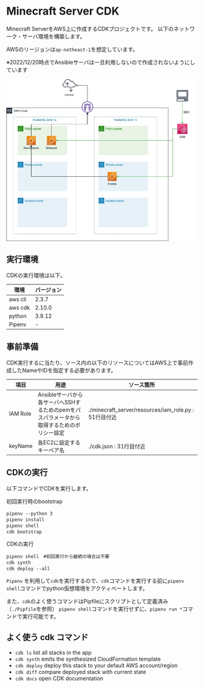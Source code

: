 
# Minecraft Server CDK

Minecraft ServerをAWS上に作成するCDKプロジェクトです。
以下のネットワーク・サーバ環境を構築します。

AWSのリージョンは`ap-notheast-1`を想定しています。

※2022/12/20時点でAnsibleサーバは一旦利用しないので作成されないようにしています

![minecraft_server](docs/minecraft_server.jpg "minecraft_server")

## 実行環境
CDKの実行環境は以下。

|環境| バージョン |
|--|--|
| aws cli | 2.3.7
| aws cdk | 2.10.0
| python | 3.9.12
| Pipenv | -

## 事前準備
CDK実行するに当たり、ソース内の以下のリソースについてはAWS上で事前作成したNameやIDを指定する必要があります。

|項目| 用途 | ソース箇所 |
|--|--|--|
| IAM Role | Ansibleサーバから各サーバへSSHするためのpemをパスパラメータから取得するためのポリシー設定| ./minecraft_server/resources/iam_role.py : 51行目付近|
| keyName | 各EC2に設定するキーペア名 |./cdk.json : 31行目付近|
## CDKの実行
以下コマンドでCDKを実行します。

初回実行時のbootstrap
```
pipenv --python 3
pipenv install
pipenv shell
cdk bootstrap
```

CDKの実行
```
pipenv shell　#初回実行から継続の場合は不要
cdk synth
cdk deploy --all
```

`Pipenv` を利用して`cdk`を実行するので、`cdk`コマンドを実行する前に`pipenv shell`コマンドでpython仮想環境をアクティベートします。

また、`cdk`のよく使うコマンドはPipfileにスクリプトとして定義済み（`./Pipfile`を参照）
`pipenv shell`コマンドを実行せずに、`pipenv run *`コマンドで実行可能です。

## よく使う cdk コマンド

 * `cdk ls`          list all stacks in the app
 * `cdk synth`       emits the synthesized CloudFormation template
 * `cdk deploy`      deploy this stack to your default AWS account/region
 * `cdk diff`        compare deployed stack with current state
 * `cdk docs`        open CDK documentation


